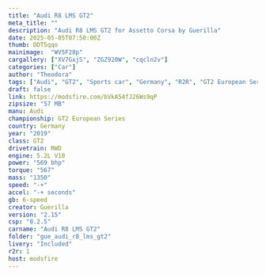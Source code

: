 ```yaml
---
title: "Audi R8 LMS GT2"
meta_title: ""
description: "Audi R8 LMS GT2 for Assetto Corsa by Guerilla"
date: 2025-05-05T07:50:00Z
thumb: DDT5qqo
mainimage:  "WV5F28p"
cargallery: ["XV7GxjS", "ZGZ920W", "cqcln2v"]
categories: ["Car"]
author: "Theodora"
tags: ["Audi", "GT2", "Sports car", "Germany", "R2R", "GT2 European Series", "2019", "Guerilla"]
draft: false
link: https://modsfire.com/bVkA54fJ26Ws9qP
zipsize: "57 MB"
manu: Audi
championship: GT2 European Series
country: Germany
year: "2019"
class: GT2
drivetrain: RWD
engine: 5.2L V10
power: "569 bhp"
torque: "567"
mass: "1350"
speed: "-+"
accel: "-+ seconds"
gb: 6-speed
creator: Guerilla
version: "2.15"
csp: "0.2.5"
carname: "Audi R8 LMS GT2"
folder: "gue_audi_r8_lms_gt2"
livery: "Included"
r2r: 1
host: modsfire
---
```

